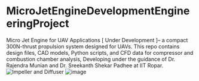 # MicroJetEngineDevelopmentEngineeringProject
Micro Jet Engine for UAV Applications [ Under Development ]– a compact 300N-thrust propulsion system designed for UAVs. This repo contains design files, CAD models, Python scripts, and CFD data for compressor and combustion chamber analysis, Developing under the guidance of Dr. Rajendra Munian and Dr. Sreekanth Shekar Padhee at IIT Ropar.
![Impeller and Diffuser](https://github.com/user-attachments/assets/ea8c1a8a-cf2d-4d52-9370-e0b70c95f34d)
![image](https://github.com/user-attachments/assets/af901cf8-ad82-4bc7-b314-54eb03a04fdd)

